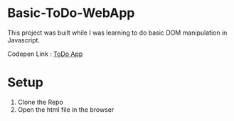 # Basic-ToDo-WebApp
This project was built while I was learning to do basic DOM manipulation in Javascript.


Codepen Link : [ToDo App](https://codepen.io/ZaheerAbbas1/pen/OJXapvz)

# Setup 

  1. Clone the Repo 
  2. Open the html file in the browser
